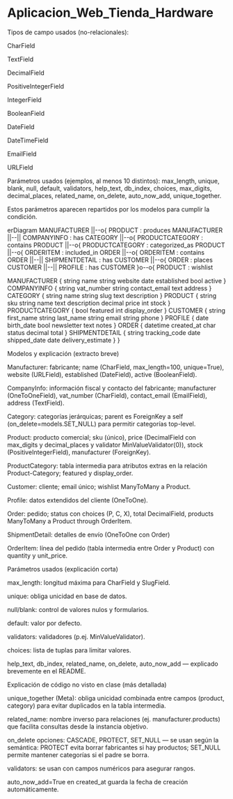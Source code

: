 # Aplicacion_Web_Tienda_Hardware
Tipos de campo usados (no-relacionales):

CharField

TextField

DecimalField

PositiveIntegerField

IntegerField

BooleanField

DateField

DateTimeField

EmailField

URLField

Parámetros usados (ejemplos, al menos 10 distintos): max_length, unique, blank, null, default, validators, help_text, db_index, choices, max_digits, decimal_places, related_name, on_delete, auto_now_add, unique_together.

Estos parámetros aparecen repartidos por los modelos para cumplir la condición.

erDiagram
MANUFACTURER ||--o{ PRODUCT : produces
MANUFACTURER ||--|| COMPANYINFO : has
CATEGORY ||--o{ PRODUCTCATEGORY : contains
PRODUCT ||--o{ PRODUCTCATEGORY : categorized_as
PRODUCT ||--o{ ORDERITEM : included_in
ORDER ||--o{ ORDERITEM : contains
ORDER ||--|| SHIPMENTDETAIL : has
CUSTOMER ||--o{ ORDER : places
CUSTOMER ||--|| PROFILE : has
CUSTOMER }o--o{ PRODUCT : wishlist


MANUFACTURER {
string name
string website
date established
bool active
}
COMPANYINFO {
string vat_number
string contact_email
text address
}
CATEGORY {
string name
string slug
text description
}
PRODUCT {
string sku
string name
text description
decimal price
int stock
}
PRODUCTCATEGORY {
bool featured
int display_order
}
CUSTOMER {
string first_name
string last_name
string email
string phone
}
PROFILE {
date birth_date
bool newsletter
text notes
}
ORDER {
datetime created_at
char status
decimal total
}
SHIPMENTDETAIL {
string tracking_code
date shipped_date
date delivery_estimate
}
}

Modelos y explicación (extracto breve)

Manufacturer: fabricante; name (CharField, max_length=100, unique=True), website (URLField), established (DateField), active (BooleanField).

CompanyInfo: información fiscal y contacto del fabricante; manufacturer (OneToOneField), vat_number (CharField), contact_email (EmailField), address (TextField).

Category: categorías jerárquicas; parent es ForeignKey a self (on_delete=models.SET_NULL) para permitir categorías top-level.

Product: producto comercial; sku (único), price (DecimalField con max_digits y decimal_places y validator MinValueValidator(0)), stock (PositiveIntegerField), manufacturer (ForeignKey).

ProductCategory: tabla intermedia para atributos extras en la relación Product-Category; featured y display_order.

Customer: cliente; email único; wishlist ManyToMany a Product.

Profile: datos extendidos del cliente (OneToOne).

Order: pedido; status con choices (P, C, X), total DecimalField, products ManyToMany a Product through OrderItem.

ShipmentDetail: detalles de envío (OneToOne con Order)

OrderItem: línea del pedido (tabla intermedia entre Order y Product) con quantity y unit_price.

Parámetros usados (explicación corta)

max_length: longitud máxima para CharField y SlugField.

unique: obliga unicidad en base de datos.

null/blank: control de valores nulos y formularios.

default: valor por defecto.

validators: validadores (p.ej. MinValueValidator).

choices: lista de tuplas para limitar valores.

help_text, db_index, related_name, on_delete, auto_now_add — explicado brevemente en el README.

Explicación de código no visto en clase (más detallada)

unique_together (Meta): obliga unicidad combinada entre campos (product, category) para evitar duplicados en la tabla intermedia.

related_name: nombre inverso para relaciones (ej. manufacturer.products) que facilita consultas desde la instancia objetivo.

on_delete opciones: CASCADE, PROTECT, SET_NULL — se usan según la semántica: PROTECT evita borrar fabricantes si hay productos; SET_NULL permite mantener categorías si el padre se borra.

validators: se usan con campos numéricos para asegurar rangos.

auto_now_add=True en created_at guarda la fecha de creación automáticamente.
